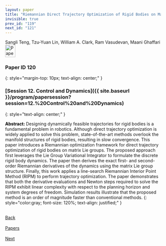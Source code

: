 ```yaml
---
layout: paper
title: "Riemannian Direct Trajectory Optimization of Rigid Bodies on Matrix Lie Groups"
invisible: true
prev_id: "119"
next_id: "121"
---
```

<div class="paper-authors">
  <div class="paper-author-box">
    <div class="paper-author-name">Sangli Teng, Tzu-Yuan Lin, William A. Clark, Ram Vasudevan, Maani Ghaffari</div>
    <div class="paper-author-uni"></div>
  </div>
</div>

<div class="paper-pdf">
  <div>
    <a href="https://www.roboticsproceedings.org/rss21/p120.pdf" title="Download PDF" target="_blank">
      <img src="{{ site.baseurl }}/images/paper_link_cardinal_red.png" alt="Paper PDF" width="33" height="40" />
    </a>
  </div>
</div>

### Paper ID 120
{: style="margin-top: 10px; text-align: center;" }

### [Session 12. Control and Dynamics]({{ site.baseurl }}/program/papersession?session=12.%20Control%20and%20Dynamics)
{: style="text-align: center;" }

<b style="color: black;">Abstract: </b>Designing dynamically feasible trajectories for rigid bodies is a fundamental problem in robotics.  Although direct trajectory optimization is widely applied to solve this problem, state-of-the-art methods overlook the manifold structures of rigid bodies, resulting in slow convergence. This paper introduces a Riemannian optimization framework for direct trajectory optimization of rigid bodies on matrix Lie groups.  The proposed approach first leverages the Lie Group Variational Integrator to formulate the discrete rigid body dynamics.  The paper then derives the exact first- and second-order Riemannian derivatives of the dynamics using the matrix Lie group structure.  Finally, this work applies a line-search Riemannian Interior Point Method (RIPM) to perform trajectory optimization. The paper demonstrates that both the derivative evaluations and Newton steps required to solve the RIPM exhibit linear complexity with respect to the planning horizon and system degrees of freedom. Simulation results illustrate that the proposed method is an order of magnitude faster than conventional methods.
{: style="color:gray; font-size: 120%; text-align: justified;" }

<div class="paper-menu">
  <div class="paper-menu-inner">
    <a href="{{ site.baseurl }}/program/papers/119/" title="Previous Paper">
            <div class="paper-menu-icon">
                <i class="fa fa-chevron-left"></i><br>
                <span class="paper-menu-label">Back</span>
            </div>
        </a>
    <a href="{{ site.baseurl }}/program/papers" title="All Papers">
      <div class="paper-menu-icon">
        <i class="fa fa-list"></i><br>
        <span class="paper-menu-label">Papers</span>
      </div>
    </a>
    <a href="{{ site.baseurl }}/program/papers/121/" title="Next Paper">
            <div class="paper-menu-icon">
                <i class="fa fa-chevron-right"></i><br>
                <span class="paper-menu-label">Next</span>
            </div>
        </a>
  </div>
</div>
